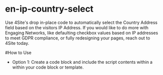 # en-ip-country-select
Use 4Site's drop in-place code to automatically select the Country Address field based on the visitors IP Address. If you would like to do more with Engaging Networks, like defaulting checkbox values based on IP addresses to meet GDPR compliance, or fully redesigning your pages, reach out to 4Site today.

#How to Use
* Option 1: Create a code block and include the script contents within a <script> tag.  Then place that code block in any page containing a country selection field.
* Option 2: Edit your page template and include teh script contents within a <script> tag.  Assign that template to any page containing a country selection field.
* Option 2: Include <script src="https://cdn.jsdelivr.net/gh/4site-interactive-studios/en-ip-country-select/en-ip-country-select.js"></script> within your code block or template.

